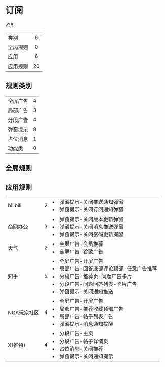 # 订阅

v26

|||
| - |:-:|
|类别|6|
|全局规则|0|
|应用|6|
|应用规则|20|

## 规则类别

|||
| - |:-:|
|全屏广告|4|
|局部广告|3|
|分段广告|4|
|弹窗提示|8|
|占位消息|1|
|功能类|0|

## 全局规则



## 应用规则

||||
| - |:-:|-|
|bilibili|2|<li>弹窗提示-关闭推送通知弹窗<li>弹窗提示-关闭订阅通知弹窗|
|商网办公|3|<li>弹窗提示-关闭版本更新弹窗<li>弹窗提示-关闭消息推送弹窗<li>弹窗提示-关闭密码更新提醒|
|天气|2|<li>全屏广告-会员推荐<li>全屏广告-谷歌广告|
|知乎|5|<li>全屏广告-开屏广告<li>局部广告-回答底部评论顶部-任意广告推荐<li>分段广告-推荐页-问题广告卡片<li>分段广告-问题回答列表-卡片广告<li>弹窗提示-关闭通知推送|
|NGA玩家社区|4|<li>全屏广告-开屏广告<li>局部广告-推荐收藏顶部广告<li>局部广告-帖子列表广告<li>弹窗提示-消息通知提醒|
|X(推特)|4|<li>分段广告-主页<li>分段广告-帖子详情页<li>占位消息-关闭推荐<li>弹窗提示-关闭通知提示|
